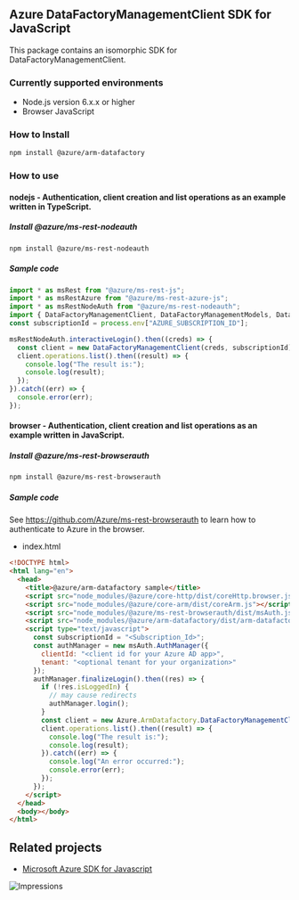 ## Azure DataFactoryManagementClient SDK for JavaScript

This package contains an isomorphic SDK for DataFactoryManagementClient.

### Currently supported environments

- Node.js version 6.x.x or higher
- Browser JavaScript

### How to Install

```bash
npm install @azure/arm-datafactory
```

### How to use

#### nodejs - Authentication, client creation and list operations as an example written in TypeScript.

##### Install @azure/ms-rest-nodeauth

```bash
npm install @azure/ms-rest-nodeauth
```

##### Sample code

```typescript
import * as msRest from "@azure/ms-rest-js";
import * as msRestAzure from "@azure/ms-rest-azure-js";
import * as msRestNodeAuth from "@azure/ms-rest-nodeauth";
import { DataFactoryManagementClient, DataFactoryManagementModels, DataFactoryManagementMappers } from "@azure/arm-datafactory";
const subscriptionId = process.env["AZURE_SUBSCRIPTION_ID"];

msRestNodeAuth.interactiveLogin().then((creds) => {
  const client = new DataFactoryManagementClient(creds, subscriptionId);
  client.operations.list().then((result) => {
    console.log("The result is:");
    console.log(result);
  });
}).catch((err) => {
  console.error(err);
});
```

#### browser - Authentication, client creation and list operations as an example written in JavaScript.

##### Install @azure/ms-rest-browserauth

```bash
npm install @azure/ms-rest-browserauth
```

##### Sample code

See https://github.com/Azure/ms-rest-browserauth to learn how to authenticate to Azure in the browser.

- index.html
```html
<!DOCTYPE html>
<html lang="en">
  <head>
    <title>@azure/arm-datafactory sample</title>
    <script src="node_modules/@azure/core-http/dist/coreHttp.browser.js"></script>
    <script src="node_modules/@azure/core-arm/dist/coreArm.js"></script>
    <script src="node_modules/@azure/ms-rest-browserauth/dist/msAuth.js"></script>
    <script src="node_modules/@azure/arm-datafactory/dist/arm-datafactory.js"></script>
    <script type="text/javascript">
      const subscriptionId = "<Subscription_Id>";
      const authManager = new msAuth.AuthManager({
        clientId: "<client id for your Azure AD app>",
        tenant: "<optional tenant for your organization>"
      });
      authManager.finalizeLogin().then((res) => {
        if (!res.isLoggedIn) {
          // may cause redirects
          authManager.login();
        }
        const client = new Azure.ArmDatafactory.DataFactoryManagementClient(res.creds, subscriptionId);
        client.operations.list().then((result) => {
          console.log("The result is:");
          console.log(result);
        }).catch((err) => {
          console.log("An error occurred:");
          console.error(err);
        });
      });
    </script>
  </head>
  <body></body>
</html>
```

## Related projects

- [Microsoft Azure SDK for Javascript](https://github.com/Azure/azure-sdk-for-js)

![Impressions](https://azure-sdk-impressions.azurewebsites.net/api/impressions/azure-sdk-for-js/sdk/datafactory/arm-datafactory/README.png)
